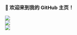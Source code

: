 ### 👋 欢迎来到我的 GitHub 主页！

<img align="center" src="https://github-readme-stats.vercel.app/api?username=hocha113&locale=cn&line_height=33&show_icons=true&hide=&theme=dark&rank_icon=percentile"/>

<div><img src="https://github-profile-trophy.vercel.app/?username=hocha113&theme=gruvbox&row=1&column=5&no-frame=true&no-bg=true" /><br/></div>

<img align="center" src="https://github-readme-stats.vercel.app/api/top-langs/?username=hocha113&locale=cn&line_height=33&theme=dark&langs_count=5&layout=compact&custom_title=常用的开发语言"/>

